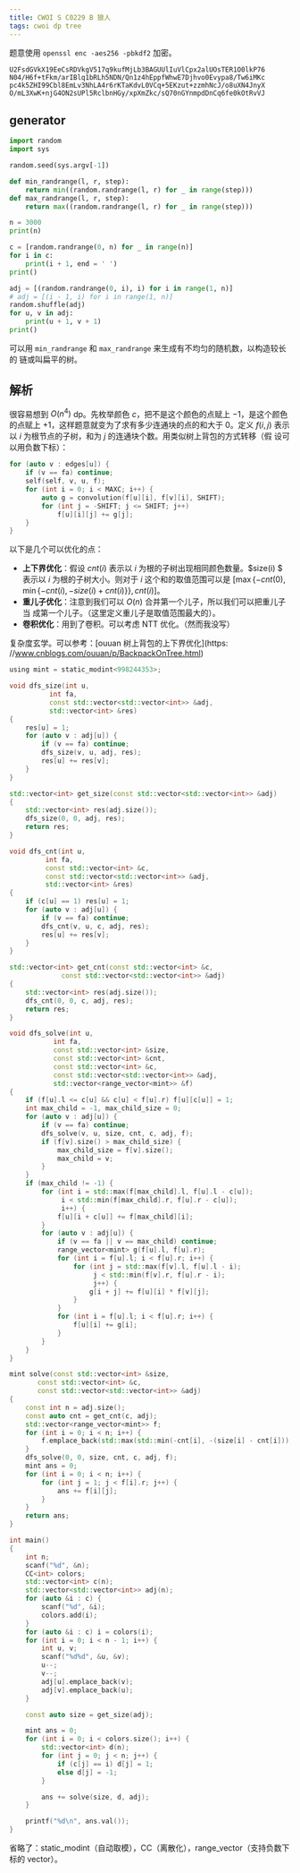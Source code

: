 ```yaml
---
title: CWOI S C0229 B 狼人
tags: cwoi dp tree 
---
```


题意使用 `openssl enc -aes256 -pbkdf2` 加密。

```
U2FsdGVkX19EeCsRDVkgV517q9kufMjLb3BAGUUlIuVlCpx2alUOsTER1O0lkP76
N04/H6f+tFkm/arIBlq1bRLh5NDN/Qn1z4hEppfWhwE7Djhvo0Evypa8/Tw6iMKc
pc4k5ZHI99Cbl8EmLv3NhLA4r6rKTaKdvL0VCq+5EKzut+zzmhNcJ/o8uXN4JnyX
O/mL3XwK+njG4ON2sUPl5RclbnHGy/xpXmZkc/sQ70nGYnmpdDnCq6fe0kOtRvVJ
```

## generator

```python
import random
import sys

random.seed(sys.argv[-1])

def min_randrange(l, r, step):
    return min((random.randrange(l, r) for _ in range(step)))
def max_randrange(l, r, step):
    return max((random.randrange(l, r) for _ in range(step)))

n = 3000
print(n)

c = [random.randrange(0, n) for _ in range(n)]
for i in c:
    print(i + 1, end = ' ')
print()

adj = [(random.randrange(0, i), i) for i in range(1, n)]
# adj = [(i - 1, i) for i in range(1, n)]
random.shuffle(adj)
for u, v in adj:
    print(u + 1, v + 1)
print()
```

可以用 `min_randrange` 和 `max_randrange` 来生成有不均匀的随机数，以构造较长的
链或叫扁平的树。

## 解析

很容易想到 $O(n^4)$ dp。先枚举颜色 $c$，把不是这个颜色的点赋上 $-1$，是这个颜色
的点赋上 $+1$，这样题意就变为了求有多少连通块的点的和大于 $0$。定义 $f(i, j)$
表示以 $i$ 为根节点的子树，和为 $j$ 的连通块个数。用类似树上背包的方式转移（假
设可以用负数下标）：

```cpp
for (auto v : edges[u]) {
	if (v == fa) continue;
	self(self, v, u, f);
	for (int i = 0; i < MAXC; i++) {
		auto g = convolution(f[u][i], f[v][i], SHIFT);
		for (int j = -SHIFT; j <= SHIFT; j++)
			f[u][i][j] += g[j];
	}
}
```

以下是几个可以优化的点：
- **上下界优化**：假设 $cnt(i)$ 表示以 $i$ 为根的子树出现相同颜色数量。$size(i)
  $ 表示以 $i$ 为根的子树大小。则对于 $i$ 这个和的取值范围可以是
  $[\max\{-cnt(0), \min\{-cnt(i), -size(i) + cnt(i)\}\}, cnt(i)]$。
- **重儿子优化**：注意到我们可以 $O(n)$ 合并第一个儿子，所以我们可以把重儿子当
  成第一个儿子。（这里定义重儿子是取值范围最大的）。
- **卷积优化**：用到了卷积。可以考虑 NTT 优化。（然而我没写）

复杂度玄学。可以参考：[ouuan 树上背包的上下界优化](https:
//www.cnblogs.com/ouuan/p/BackpackOnTree.html)

```cpp
using mint = static_modint<998244353>;

void dfs_size(int u,
	      int fa,
	      const std::vector<std::vector<int>> &adj,
	      std::vector<int> &res)
{
	res[u] = 1;
	for (auto v : adj[u]) {
		if (v == fa) continue;
		dfs_size(v, u, adj, res);
		res[u] += res[v];
	}
}

std::vector<int> get_size(const std::vector<std::vector<int>> &adj)
{ 
	std::vector<int> res(adj.size());
	dfs_size(0, 0, adj, res);
	return res;
}

void dfs_cnt(int u,
	     int fa,
	     const std::vector<int> &c,
	     const std::vector<std::vector<int>> &adj,
	     std::vector<int> &res)
{
	if (c[u] == 1) res[u] = 1;
	for (auto v : adj[u]) {
		if (v == fa) continue;
		dfs_cnt(v, u, c, adj, res);
		res[u] += res[v];
	}
}

std::vector<int> get_cnt(const std::vector<int> &c,
			 const std::vector<std::vector<int>> &adj)
{
	std::vector<int> res(adj.size());
	dfs_cnt(0, 0, c, adj, res);
	return res;
}

void dfs_solve(int u,
	       int fa,
	       const std::vector<int> &size,
	       const std::vector<int> &cnt,
	       const std::vector<int> &c,
	       const std::vector<std::vector<int>> &adj,
	       std::vector<range_vector<mint>> &f)
{
	if (f[u].l <= c[u] && c[u] < f[u].r) f[u][c[u]] = 1;
	int max_child = -1, max_child_size = 0;
	for (auto v : adj[u]) {
		if (v == fa) continue;
		dfs_solve(v, u, size, cnt, c, adj, f);
		if (f[v].size() > max_child_size) {
			max_child_size = f[v].size();
			max_child = v;
		}
	}
	if (max_child != -1) {
		for (int i = std::max(f[max_child].l, f[u].l - c[u]);
		     i < std::min(f[max_child].r, f[u].r - c[u]);
		     i++) {
			f[u][i + c[u]] += f[max_child][i];
		}
		for (auto v : adj[u]) {
			if (v == fa || v == max_child) continue;
			range_vector<mint> g(f[u].l, f[u].r);
			for (int i = f[u].l; i < f[u].r; i++) {
				for (int j = std::max(f[v].l, f[u].l - i);
				     j < std::min(f[v].r, f[u].r - i);
				     j++) {
					g[i + j] += f[u][i] * f[v][j];
				}
			}
			for (int i = f[u].l; i < f[u].r; i++) {
				f[u][i] += g[i];
			}
		}
	}
}

mint solve(const std::vector<int> &size,
	   const std::vector<int> &c,
	   const std::vector<std::vector<int>> &adj)
{
	const int n = adj.size();
	const auto cnt = get_cnt(c, adj);
	std::vector<range_vector<mint>> f;
	for (int i = 0; i < n; i++) {
		f.emplace_back(std::max(std::min(-cnt[i], -(size[i] - cnt[i])), -cnt[0]), cnt[i] + 1);
	}
	dfs_solve(0, 0, size, cnt, c, adj, f);
	mint ans = 0;
	for (int i = 0; i < n; i++) {
		for (int j = 1; j < f[i].r; j++) {
			ans += f[i][j];
		}
	}
	return ans;
}

int main()
{
	int n;
	scanf("%d", &n);
	CC<int> colors;
	std::vector<int> c(n);
	std::vector<std::vector<int>> adj(n);
	for (auto &i : c) {
		scanf("%d", &i);
		colors.add(i);
	}
	for (auto &i : c) i = colors(i);
	for (int i = 0; i < n - 1; i++) {
		int u, v;
		scanf("%d%d", &u, &v);
		u--;
		v--;
		adj[u].emplace_back(v);
		adj[v].emplace_back(u);
	}

	const auto size = get_size(adj);

	mint ans = 0;
	for (int i = 0; i < colors.size(); i++) {
		std::vector<int> d(n);
		for (int j = 0; j < n; j++) {
			if (c[j] == i) d[j] = 1;
			else d[j] = -1;
		}

		ans += solve(size, d, adj);
	}

	printf("%d\n", ans.val());
}

```

省略了：static_modint（自动取模），CC（离散化），range_vector（支持负数下标的
vector）。

